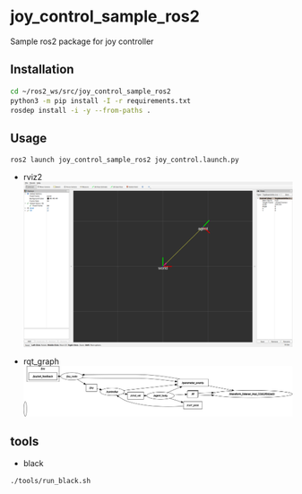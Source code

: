 # joy_control_sample_ros2
Sample ros2 package for joy controller

## Installation
```sh
cd ~/ros2_ws/src/joy_control_sample_ros2
python3 -m pip install -I -r requirements.txt
rosdep install -i -y --from-paths .
```

## Usage
```sh
ros2 launch joy_control_sample_ros2 joy_control.launch.py
```

- rviz2
![](assets/rviz2.png)

- rqt_graph
![](assets/rosgraph.png)

## tools
- black
```
./tools/run_black.sh
```
